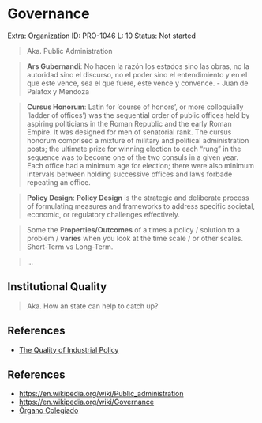 # Governance

Extra: Organization
ID: PRO-1046
L: 10
Status: Not started

> Aka. Public Administration
> 

> **Ars Gubernandi**: No hacen la razón los estados sino las obras, no la autoridad sino el discurso, no el poder sino el entendimiento y en el que este vence, sea el que fuere, este vence y convence. - Juan de Palafox y Mendoza
> 

> **Cursus Honorum**: Latin for ‘course of honors’, or more colloquially ‘ladder of offices’) was the sequential order of public offices held by aspiring politicians in the Roman Republic and the early Roman Empire. It was designed for men of senatorial rank. The cursus honorum comprised a mixture of military and political administration posts; the ultimate prize for winning election to each “rung” in the sequence was to become one of the two consuls in a given year. Each office had a minimum age for election; there were also minimum intervals between holding successive offices and laws forbade repeating an office.
> 

> **Policy Design**: **Policy Design** is the strategic and deliberate process of formulating measures and frameworks to address specific societal, economic, or regulatory challenges effectively.
> 

> Some the P**roperties/Outcomes** of a times a policy / solution to a problem  / **varies** when you look at the time scale / or other scales. Short-Term vs Long-Term.
> 

> …
> 

## Institutional Quality

> Aka. How an state can help to catch up?
> 

## References

- [The Quality of Industrial Policy](https://www.grips.ac.jp/teacher/oono/hp/course/lec07_industry/policyquality10.pdf)

## References

- https://en.wikipedia.org/wiki/Public_administration
- https://en.wikipedia.org/wiki/Governance
- [Órgano Colegiado](https://es.wikipedia.org/wiki/Órgano_colegiado)